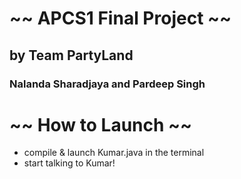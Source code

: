 ~~ APCS1 Final Project ~~
=====================
by Team PartyLand
----------------------
### Nalanda Sharadjaya and Pardeep Singh

~~ How to Launch ~~
============================================================
* compile & launch Kumar.java in the terminal
* start talking to Kumar!